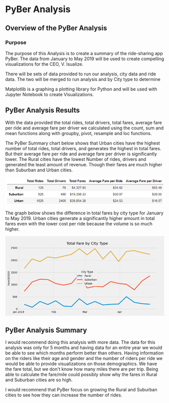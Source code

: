 # PyBer Analysis
## Overview of the PyBer Analysis
### Purpose
The purpose of this Analysis is to create a summary of the ride-sharing app PyBer.  The data from January to May 2019 will be used to create compelling visualizations for the CEO, V. Isualize.

There will be sets of data provided to run our analysis, city data and ride data.  The two will be merged to run analysis and by City type to determine  

Matplotlib is a graphing a plotting library for Python and will be used with Jupyter Notebook to create Visualizations.


## PyBer Analysis Results

With the data provided the total rides, total drivers, total fares, average fare per ride and average fare per driver we calculated using the count, sum and mean functions along with groupby, pivot, resample and loc functions.

The PyBer Summary chart below shows that Urban cities have the highest number of total rides, total drivers, and generates the highest in total fares.  But their average fare per ride and average fare per driver is significantly lower. The Rural cities have the lowest Number of rides, drivers and generated the least amount of revenue.  Though their fares are much higher than Suburban and Urban cities.

<img src="https://github.com/andralobo/Module5-Challenge/blob/main/Analysis/Pyber_Summary.png?raw=true">

The graph below shows the difference in total fares by city type for January to May 2019.  Urban cities generate a significantly higher amount in total fares even with the lower cost per ride because the volume is so much higher.

<img src="https://github.com/andralobo/Module5-Challenge/blob/main/Analysis/fig8.png?raw=true">

## PyBer Analysis Summary
I would recommend doing this analysis with more data.  The data for this analysis was only for 5 months and having data for an entire year we would be able to see which months perform better than others. Having information on the riders like their age and gender and the number of riders per ride we would be able to provide visualizations on those demographics.  We have the fare total, but we don't know how many miles there are per trip.  Being able to calculate the fare/mile could possibly show why the fares in Rural and Suburban cities are so high.

I would recommend that PyBer focus on growing the Rural and Suburban cities to see how they can increase the number of rides.  
